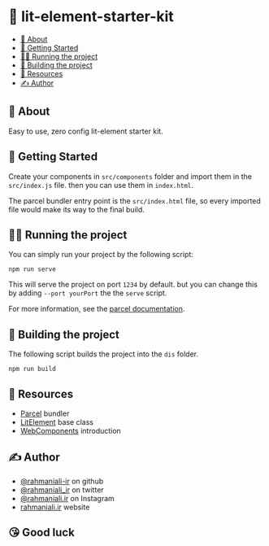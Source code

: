 # 📝 lit-element-starter-kit

  - [🧐 About <a name = "getting_started"></a>](#-about-)
  - [🏁 Getting Started <a name = "getting_started"></a>](#-getting-started-)
  - [🏃‍♂️ Running the project <a name = "running_project"></a>](#️-running-the-project-)
  - [🔧 Building the project <a name = "building_project"></a>](#-building-the-project-)
  - [🎈 Resources <a name="resources"></a>](#-resources-)
  - [✍️ Author <a name = "author"></a>](#️-author-)

## 🧐 About <a name = "getting_started"></a>

Easy to use, zero config lit-element starter kit.

## 🏁 Getting Started <a name = "getting_started"></a>

Create your components in `src/components` folder and import them in the `src/index.js` file. then you can use them in `index.html`.

The parcel bundler entry point is the `src/index.html` file, so every imported file would make its way to the final build.

## 🏃‍♂️ Running the project <a name = "running_project"></a>

You can simply run your project by the following script:

```
npm run serve
```

This will serve the project on port `1234` by default. but you can change this by adding `--port yourPort` the the `serve` script.

For more information, see the [parcel documentation](https://parceljs.org/getting_started.html).

## 🔧 Building the project <a name = "building_project"></a>
The following script builds the project into the `dis` folder.

```
npm run build
```

## 🎈 Resources <a name="resources"></a>

- [Parcel](https://parceljs.org/) bundler
- [LitElement](https://lit-element.polymer-project.org/) base class
- [WebComponents](https://developer.mozilla.org/en-US/docs/Web/Web_Components) introduction

## ✍️ Author <a name = "author"></a>

- [@rahmaniali-ir](https://github.com/rahmaniali-ir) on github
- [@rahmaniali_ir](https://twitter.com/rahmaniali_ir) on twitter
- [@rahmaniali.ir](https://instagram.com/rahmaniali-ir) on Instagram
- [rahmaniali.ir](https://rahmaniali.ir/) website

## 😘 Good luck